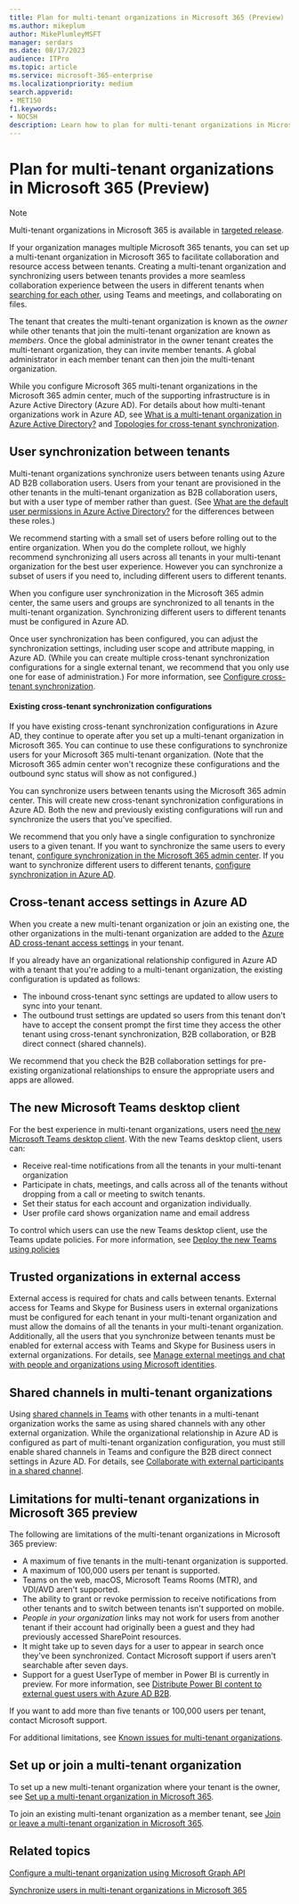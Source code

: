 ```yaml
---
title: Plan for multi-tenant organizations in Microsoft 365 (Preview)
ms.author: mikeplum
author: MikePlumleyMSFT
manager: serdars
ms.date: 08/17/2023
audience: ITPro
ms.topic: article
ms.service: microsoft-365-enterprise
ms.localizationpriority: medium
search.appverid:
- MET150
f1.keywords:
- NOCSH
description: Learn how to plan for multi-tenant organizations in Microsoft 365.
---
```


# Plan for multi-tenant organizations in Microsoft 365 (Preview)

> [!NOTE]
> Multi-tenant organizations in Microsoft 365 is available in [targeted release](/microsoft-365/admin/manage/release-options-in-office-365).

If your organization manages multiple Microsoft 365 tenants, you can set up a multi-tenant organization in Microsoft 365 to facilitate collaboration and resource access between tenants. Creating a multi-tenant organization and synchronizing users between tenants provides a more seamless collaboration experience between the users in different tenants when [searching for each other](/microsoft-365/enterprise/multi-tenant-people-search), using Teams and meetings, and collaborating on files.

The tenant that creates the multi-tenant organization is known as the *owner* while other tenants that join the multi-tenant organization are known as *members*. Once the global administrator in the owner tenant creates the multi-tenant organization, they can invite member tenants. A global administrator in each member tenant can then join the multi-tenant organization.

While you configure Microsoft 365 multi-tenant organizations in the Microsoft 365 admin center, much of the supporting infrastructure is in Azure Active Directory (Azure AD). For details about how multi-tenant organizations work in Azure AD, see [What is a multi-tenant organization in Azure Active Directory?](/azure/active-directory/multi-tenant-organizations/multi-tenant-organization-overview) and [Topologies for cross-tenant synchronization](/azure/active-directory/multi-tenant-organizations/cross-tenant-synchronization-topology).

## User synchronization between tenants

Multi-tenant organizations synchronize users between tenants using Azure AD B2B collaboration users. Users from your tenant are provisioned in the other tenants in the multi-tenant organization as B2B collaboration users, but with a user type of member rather than guest. (See [What are the default user permissions in Azure Active Directory?](/azure/active-directory/fundamentals/users-default-permissions) for the differences between these roles.)

We recommend starting with a small set of users before rolling out to the entire organization. When you do the complete rollout, we highly recommend synchronizing all users across all tenants in your multi-tenant organization for the best user experience. However you can synchronize a subset of users if you need to, including different users to different tenants.

When you configure user synchronization in the Microsoft 365 admin center, the same users and groups are synchronized to all tenants in the multi-tenant organization. Synchronizing different users to different tenants must be configured in Azure AD.

Once user synchronization has been configured, you can adjust the synchronization settings, including user scope and attribute mapping, in Azure AD. (While you can create multiple cross-tenant synchronization configurations for a single external tenant, we recommend that you only use one for ease of administration.) For more information, see [Configure cross-tenant synchronization](/azure/active-directory/multi-tenant-organizations/cross-tenant-synchronization-configure).

#### Existing cross-tenant synchronization configurations

If you have existing cross-tenant synchronization configurations in Azure AD, they continue to operate after you set up a multi-tenant organization in Microsoft 365. You can continue to use these configurations to synchronize users for your Microsoft 365 multi-tenant organization. (Note that the Microsoft 365 admin center won't recognize these configurations and the outbound sync status will show as not configured.)

You can synchronize users between tenants using the Microsoft 365 admin center. This will create new cross-tenant synchronization configurations in Azure AD. Both the new and previously existing configurations will run and synchronize the users that you've specified.

We recommend that you only have a single configuration to synchronize users to a given tenant. If you want to synchronize the same users to every tenant, [configure synchronization in the Microsoft 365 admin center](sync-users-multi-tenant-orgs.md). If you want to synchronize different users to different tenants, [configure synchronization in Azure AD](/azure/active-directory/multi-tenant-organizations/cross-tenant-synchronization-configure).

## Cross-tenant access settings in Azure AD

When you create a new multi-tenant organization or join an existing one, the other organizations in the multi-tenant organization are added to the [Azure AD cross-tenant access settings](/azure/active-directory/external-identities/cross-tenant-access-overview) in your tenant.

If you already have an organizational relationship configured in Azure AD with a tenant that you're adding to a multi-tenant organization, the existing configuration is updated as follows:

- The inbound cross-tenant sync settings are updated to allow users to sync into your tenant.
- The outbound trust settings are updated so users from this tenant don't have to accept the consent prompt the first time they access the other tenant using cross-tenant synchronization, B2B collaboration, or B2B direct connect (shared channels).

We recommend that you check the B2B collaboration settings for pre-existing organizational relationships to ensure the appropriate users and apps are allowed.

## The new Microsoft Teams desktop client

For the best experience in multi-tenant organizations, users need [the new Microsoft Teams desktop client](/microsoftteams/new-teams-desktop-admin). With the new Teams desktop client, users can:

- Receive real-time notifications from all the tenants in your multi-tenant organization
- Participate in chats, meetings, and calls across all of the tenants without dropping from a call or meeting to switch tenants.
- Set their status for each account and organization individually.
- User profile card shows organization name and email address

To control which users can use the new Teams desktop client, use the Teams update policies. For more information, see [Deploy the new Teams using policies](/microsoftteams/new-teams-deploy-using.-policies)

## Trusted organizations in external access

External access is required for chats and calls between tenants. External access for Teams and Skype for Business users in external organizations must be configured for each tenant in your multi-tenant organization and must allow the domains of all the tenants in your multi-tenant organization. Additionally, all the users that you synchronize between tenants must be enabled for external access with Teams and Skype for Business users in external organizations. For details, see [Manage external meetings and chat with people and organizations using Microsoft identities](/microsoftteams/trusted-organizations-external-meetings-chat).

## Shared channels in multi-tenant organizations

Using [shared channels in Teams](/microsoftteams/shared-channels) with other tenants in a multi-tenant organization works the same as using shared channels with any other external organization. While the organizational relationship in Azure AD is configured as part of multi-tenant organization configuration, you must still enable shared channels in Teams and configure the B2B direct connect settings in Azure AD. For details, see [Collaborate with external participants in a shared channel](/microsoft-365/solutions/collaborate-teams-direct-connect).

## Limitations for multi-tenant organizations in Microsoft 365 preview

The following are limitations of the multi-tenant organizations in Microsoft 365 preview:

- A maximum of five tenants in the multi-tenant organization is supported.
- A maximum of 100,000 users per tenant is supported.
- Teams on the web, macOS, Microsoft Teams Rooms (MTR), and VDI/AVD aren't supported.
- The ability to grant or revoke permission to receive notifications from other tenants and to switch between tenants isn't supported on mobile.
- *People in your organization* links may not work for users from another tenant if their account had originally been a guest and they had previously accessed SharePoint resources.
- It might take up to seven days for a user to appear in search once they've been synchronized. Contact Microsoft support if users aren't searchable after seven days.
- Support for a guest UserType of member in Power BI is currently in preview. For more information, see [Distribute Power BI content to external guest users with Azure AD B2B](/power-bi/enterprise/service-admin-azure-ad-b2b#who-can-you-invite).

If you want to add more than five tenants or 100,000 users per tenant, contact Microsoft support.

For additional limitations, see [Known issues for multi-tenant organizations](/azure/active-directory/multi-tenant-organizations/multi-tenant-organization-known-issues).

## Set up or join a multi-tenant organization

To set up a new multi-tenant organization where your tenant is the owner, see [Set up a multi-tenant organization in Microsoft 365](set-up-multi-tenant-org.md).

To join an existing multi-tenant organization as a member tenant, see [Join or leave a multi-tenant organization in Microsoft 365](join-leave-multi-tenant-org.md).

## Related topics

[Configure a multi-tenant organization using Microsoft Graph API](/azure/active-directory/multi-tenant-organizations/configure-graph)

[Synchronize users in multi-tenant organizations in Microsoft 365](sync-users-multi-tenant-orgs.md)

